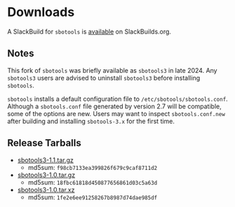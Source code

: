 # Downloads

A SlackBuild for `sbotools` is [available](https://slackbuilds.org/repository/15.0/system/sbotools/) on SlackBuilds.org.

## Notes

This fork of `sbotools` was briefly available as `sbotools3` in late 2024. Any `sbotools3` users are advised to uninstall `sbotools3` before installing `sbotools`.

`sbotools` installs a default configuration file to `/etc/sbotools/sbotools.conf`. Although a `sbotools.conf` file generated by version 2.7 will be compatible, some of the options are new. Users may want to inspect `sbotools.conf.new` after building and installing `sbotools-3.x` for the first time.

## Release Tarballs

* [sbotools3-1.1.tar.gz](sbotools3-1.1.tar.gz)
    * md5sum: `f98cb7133ea399826f679c9caf8711d2`
* [sbotools3-1.0.tar.gz](sbotools3-1.0.tar.gz)
    * md5sum: `18fbc61818d450877656861d03c5a63d`
* [sbotools3-1.0.tar.xz](sbotools3-1.0.tar.xz)
    * md5sum: `1fe2e6ee91258267b8987d74dae985df`
